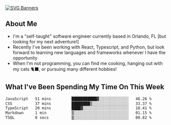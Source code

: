 [![SVG Banners](https://svg-banners.vercel.app/api?type=typeWriter&text1=Hello!%20I'm%20Cat,%20a%20Software%20Engineer%20✨%20&width=1000&height=150)](https://github.com/Akshay090/svg-banners)

## About Me
- I'm a "self-taught" software engineer currently based in Orlando, FL [but looking for my next adventure!]
- Recently I've been working with React, Typescript, and Python, but look forward to learning new languages and frameworks whenever I have the opportunity
- When I'm not programming, you can find me cooking, hanging out with my cats 🐈‍⬛, or pursuing many different hobbies!
  
## What I've Been Spending My Time On This Week

<!--START_SECTION:waka-->

```txt
JavaScript   51 mins         ███████████▓░░░░░░░░░░░░░   46.26 %
CSS          37 mins         ████████▒░░░░░░░░░░░░░░░░   33.37 %
TypeScript   20 mins         ████▓░░░░░░░░░░░░░░░░░░░░   18.41 %
Markdown     1 min           ▒░░░░░░░░░░░░░░░░░░░░░░░░   01.15 %
TSQL         0 secs          ▒░░░░░░░░░░░░░░░░░░░░░░░░   00.82 %
```

<!--END_SECTION:waka-->
